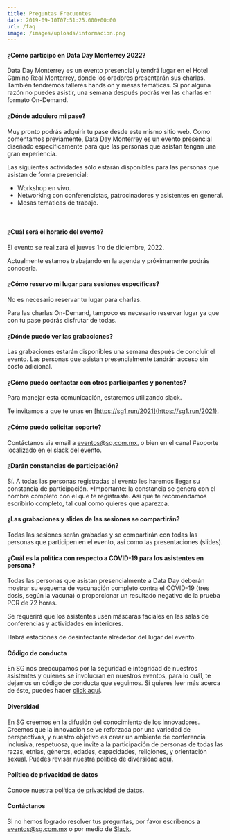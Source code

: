 ```yaml
---
title: Preguntas Frecuentes
date: 2019-09-10T07:51:25.000+00:00
url: /faq
image: /images/uploads/informacion.png
---
```


#### ¿Como participo en Data Day Monterrey 2022?

Data Day Monterrey es un evento presencial y tendrá lugar en el Hotel Camino Real Monterrey, donde los oradores presentarán sus charlas. También tendremos talleres hands on y mesas temáticas.
Si por alguna razón no puedes asistir, una semana después podrás ver las charlas en formato On-Demand.


#### ¿Dónde adquiero mi pase?

Muy pronto podrás adquirir tu pase desde este mismo sitio web. Como comentamos previamente, Data Day Monterrey es un evento presencial diseñado específicamente para que las personas que asistan tengan una gran experiencia.

Las siguientes actividades sólo estarán disponibles para las personas que asistan de forma presencial:

- Workshop en vivo.
- Networking con conferencistas, patrocinadores y asistentes en general.
- Mesas temáticas de trabajo.

<br>

#### ¿Cuál será el horario del evento?

El evento se realizará el jueves 1ro de diciembre, 2022.

Actualmente estamos trabajando en la agenda y próximamente podrás conocerla.


#### ¿Cómo reservo mi lugar para sesiones específicas?

No es necesario reservar tu lugar para charlas.

Para las charlas On-Demand, tampoco es necesario reservar lugar ya que con tu pase podrás disfrutar de todas.


#### ¿Dónde puedo ver las grabaciones?

Las grabaciones estarán disponibles una semana después de concluir el evento. Las personas que asistan presencialmente tandrán acceso sin costo adicional. 


#### ¿Cómo puedo contactar con otros participantes y ponentes?

Para manejar esta comunicación, estaremos utilizando slack.

Te invitamos a que te unas en [https://sg1.run/2021](https://sg1.run/2021).

#### ¿Cómo puedo solicitar soporte?

Contáctanos via email a eventos@sg.com.mx, o bien en el canal #soporte localizado en el slack del evento.


#### ¿Darán constancias de participación?

Sí. A todas las personas registradas al evento les haremos llegar su constancia de participación. *Importante: la constancia se genera con el nombre completo con el que te registraste. Así que te recomendamos escribirlo completo, tal cual como quieres que aparezca.

#### ¿Las grabaciones y slides de las sesiones se compartirán?

Todas las sesiones serán grabadas y se compartirán con todas las personas que participen en el evento, así como las presentaciones (slides).

#### ¿Cuál es la política con respecto a COVID-19 para los asistentes en persona?

Todas las personas que asistan presencialmente a Data Day deberán mostrar su esquema de vacunación completo contra el COVID-19 (tres dosis, según la vacuna) o proporcionar un resultado negativo de la prueba PCR de 72 horas.

Se requerirá que los asistentes usen máscaras faciales en las salas de conferencias y actividades en interiores.

Habrá estaciones de desinfectante alrededor del lugar del evento.

#### Código de conducta

En SG nos preocupamos por la seguridad e integridad de nuestros asistentes y quienes se involucran en nuestros eventos, para lo cuál, te dejamos un código de conducta que seguimos. Si quieres leer más acerca de éste, puedes hacer [click aquí](https://sg.com.mx/datadays/coc).

#### Diversidad

En SG creemos en la difusión del conocimiento de los innovadores. Creemos que la innovación se ve reforzada por una variedad de perspectivas, y nuestro objetivo es crear un ambiente de conferencia inclusiva, respetuosa, que invite a la participación de personas de todas las razas, etnias, géneros, edades, capacidades, religiones, y orientación sexual. Puedes revisar nuestra política de diversidad [aquí](https://sg.com.mx/datadays/diversidad).


#### Política de privacidad de datos

Conoce nuestra [política de privacidad de datos](/datadays/politica-de-privacidad).

#### Contáctanos

Si no hemos logrado resolver tus preguntas, por favor escríbenos a eventos@sg.com.mx o por medio de [Slack](https://sg1.run/2021).